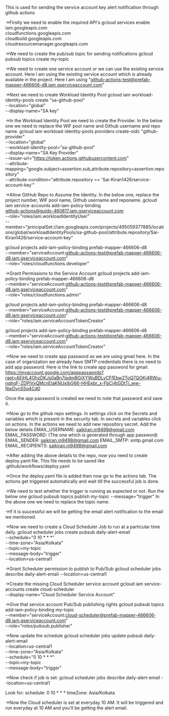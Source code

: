 This is used for sending the service account key alert notification through github actions

->Firstly we need to enable the required API's
gcloud services enable iam.googleapis.com \
    cloudfunctions.googleapis.com \
    cloudbuild.googleapis.com \
    cloudresourcemanager.googleapis.com

->We need to create the pub/sub topic for sending notifications
gcloud pubsub topics create my-topic

->We need to create one service account or we can use the existing service account. Here I am using the existing service account which is already available in the project. 
Here I am using "github-actions-test@prefab-mapper-466606-d8.iam.gserviceaccount.com"

->Next we need to create Workload Identity Pool
gcloud iam workload-identity-pools create "sa-github-pool" \
    --location="global" \
    --display-name="SA key"

->In the Workload Identity Pool we need to create the Provider. In the below one we need to replace the WIF pool name and Github username and repo name.
gcloud iam workload-identity-pools providers create-oidc "github-provider" \
  --location="global" \
  --workload-identity-pool="sa-github-pool" \
  --display-name="SA Key Provider" \
  --issuer-uri="https://token.actions.githubusercontent.com" \
  --attribute-mapping="google.subject=assertion.sub,attribute.repository=assertion.repository" \
  --attribute-condition="attribute.repository == 'Sai-Kiran1426/service-account-key'"

->Allow GitHub Repo to Assume the Identity. In the below one, replace the project number, WIF pool name, Github username and reponame.
  gcloud iam service-accounts add-iam-policy-binding \
  github-actions@guido-460817.iam.gserviceaccount.com \
  --role="roles/iam.workloadIdentityUser" \
  --member="principalSet://iam.googleapis.com/projects/495059377885/locations/global/workloadIdentityPools/sa-github-pool/attribute.repository/Sai-Kiran1426/service-account-key"

  gcloud projects add-iam-policy-binding prefab-mapper-466606-d8 \
  --member="serviceAccount:github-actions-test@prefab-mapper-466606-d8.iam.gserviceaccount.com" \
  --role="roles/cloudfunctions.developer"

->Grant Permissions to the Service Account
gcloud projects add-iam-policy-binding prefab-mapper-466606-d8 \
    --member="serviceAccount:github-actions-test@prefab-mapper-466606-d8.iam.gserviceaccount.com" \
    --role="roles/cloudfunctions.admin"

gcloud projects add-iam-policy-binding prefab-mapper-466606-d8 \
    --member="serviceAccount:github-actions-test@prefab-mapper-466606-d8.iam.gserviceaccount.com" \
    --role="roles/iam.serviceAccountTokenCreator"

gcloud projects add-iam-policy-binding prefab-mapper-466606-d8 \
    --member="serviceAccount:github-actions-test@prefab-mapper-466606-d8.iam.gserviceaccount.com" \
    --role="roles/iam.serviceAccountTokenCreator"

->Now we need to create app password as we are using gmail here. In the case of organization we already have SMTP credentials there is no need to add app password.
Here is the link to create app password for gmail.
https://myaccount.google.com/apppasswords?rapt=AEjHL4OhzDKJs0aBn7jpdmBGiXYWuBDLvCFfEbw2ToQ7QOKj4RWiu-nqhgF-ZDPlVxQMcnElaKNUxIbG66-HHEebr_x-FbCi4tGDtTl_ww-NwDvnS5q4Cd0

Once the app password is created we need to note that password and save it. 

->Now go to the github repo settings. In settings click on the Secrets and variables which is present in the security tab. In secrets and variables click on actions. In the actions we need to add new
repository secret. Add the below details
EMAIL_USERNAME: saikiran.m9498@gmail.com
EMAIL_PASSWORD: (The one which is generated through app password)
EMAIL_SENDER: saikiran.m9498@gmail.com
EMAIL_SMTP: smtp.gmail.com
EMAIL_RECIPIENTS: saikiran.m9498@gmail.com

->After adding the above details to the repo, now you need to create deploy.yaml file. This file needs to be saved like .github/workflows/deploy.yaml

->Once the deploy.yaml file is added then now go to the actions tab. The actions get triggered automatically and wait till the successful job is done.

->We need to test whether the trigger is running as expected or not. Run the below one
gcloud pubsub topics publish my-topic --message="trigger"
In the above one we need to replace the topic name.

->If it is suucessful we will be getting the email alert notification to the email we mentioned.

->Now we need to create a Cloud Scheduler Job to run at a particular time daily.
gcloud scheduler jobs create pubsub daily-alert-email \
  --schedule="0 10 * * *" \
  --time-zone="Asia/Kolkata" \
  --topic=my-topic \
  --message-body="trigger" \
  --location=us-central1

->Grant Scheduler permission to publish to Pub/Sub
gcloud scheduler jobs describe daily-alert-email --location=us-central1

->Create the missing Cloud Scheduler service account
gcloud iam service-accounts create cloud-scheduler \
  --display-name="Cloud Scheduler Service Account"

->Give that service account Pub/Sub publishing rights
gcloud pubsub topics add-iam-policy-binding my-topic \
  --member="serviceAccount:cloud-scheduler@prefab-mapper-466606-d8.iam.gserviceaccount.com" \
  --role="roles/pubsub.publisher"

->Now update the schedule
gcloud scheduler jobs update pubsub daily-alert-email \
  --location=us-central1 \
  --time-zone="Asia/Kolkata" \
  --schedule="0 10 * * *" \
  --topic=my-topic \
  --message-body="trigger"

->Now check if job is set:
gcloud scheduler jobs describe daily-alert-email --location=us-central1

Look for:
schedule: 0 10 * * *
timeZone: Asia/Kolkata

->Now the Cloud scheduler is set at everyday 10 AM. It will be triggered and run everyday at 10 AM and you'll be getting the alert email.






  


